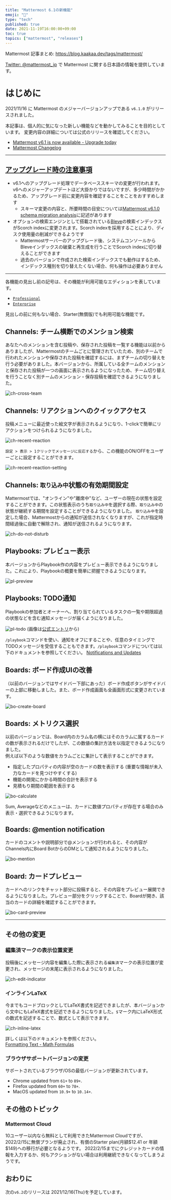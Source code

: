 ```yaml
---
title: "Mattermost 6.1の新機能"
emoji: "🎉"
type: "tech" 
published: true
date: 2021-11-19T16:00:00+09:00
toc: true
topics: ["mattermost", "releases"]
---
```


Mattermost 記事まとめ: https://blog.kaakaa.dev/tags/mattermost/

[Twitter: @mattermost_jp](https://twitter.com/mattermost_jp?lang=ja) で Mattermost に関する日本語の情報を提供しています。

# はじめに

2021/11/16 に Mattermost のメジャーバージョンアップである `v6.1.0` がリリースされました。  

本記事は、個人的に気になった新しい機能などを動かしてみることを目的としています。
変更内容の詳細については公式のリリースを確認してください。

- [Mattermost v6\.1 is now available \- Upgrade today](https://mattermost.com/blog/mattermost-v6-1-is-now-available/)
- [Mattermost Changelog](https://docs.mattermost.com/install/self-managed-changelog.html#release-v6-1-feature-release)

---

## [アップグレード時の注意事項](https://docs.mattermost.com/install/self-managed-changelog.html#important-upgrade-notes)


* v6.1へのアップグレード処理でデータベーススキーマの変更が行われます。v6へのメジャーアップデートほど大掛かりではないですが、多少時間がかかるため、アップグレード前に変更内容を確認することをことをおすすめします
  * スキーマ変更の内容と、所要時間の目安については[Mattermost v6\.1\.0 schema migration analysis](https://gist.github.com/streamer45/997b726a86b5d2a624ac2af435a66086)に記述があります
* オプションの検索エンジンとして搭載されている[Bleve](https://docs.mattermost.com/deploy/bleve-search.html)の検索インデックスがScorch indexに変更されます。Scorch indexを採用することにより、ディスク使用量の削減ができるようです
  * Mattermostサーバーのアップグレード後、システムコンソールからBleveインデックスの破棄と再生成を行うことでScorch indexに切り替えることができます
  * 過去のバージョンで作成された検索インデックスでも動作はするため、インデックス種別を切り替えたくない場合、何も操作は必要ありません

---

各機能の見出し前の記号は、その機能が利用可能なエディションを表しています。

- [`Professional`](https://mattermost.com/pricing/)
- [`Enterprise`](https://mattermost.com/pricing/)

見出しの前に何もない場合、Starter(無償版)でも利用可能な機能です。

## Channels: チーム横断でのメンション検索

あなたへのメンションを含む投稿や、保存された投稿を一覧する機能は以前からありましたが、Mattermostのチームごとに管理されていたため、別のチームで行われたメンションや保存された投稿を確認するには、まずチームの切り替えを行う必要がありました。本バージョンから、所属している全チームのメンションと保存された投稿が一つの画面に表示されるようになったため、チーム切り替えを行うことなく別チームのメンション・保存投稿を確認できるようになりました。

![ch-cross-team](https://blog.kaakaa.dev/images/posts/mattermost/releases-6.1/ch-cross-team.png)

## Channels: リアクションへのクイックアクセス

投稿メニューに最近使った絵文字が表示されるようになり、1-clickで簡単にリアクションをつけられるようになりました。

![ch-recent-reaction](https://blog.kaakaa.dev/images/posts/mattermost/releases-6.1/ch-recent-reaction.png)

`設定 > 表示 > 1クリックでメッセージに反応する`から、この機能のON/OFFをユーザーごとに設定することができます。

![ch-recent-reaction-setting](https://blog.kaakaa.dev/images/posts/mattermost/releases-6.1/ch-recent-reaction-setting.png)

## Channels: `取り込み中`状態の有効期間設定

Mattermostでは、"オンライン"や"離席中"など、ユーザーの現在の状態を設定することができます。この状態表示のうち`取り込み中`を選択する際、`取り込み中`の状態が継続する期間を設定することができるようになりました。
`取り込み中`を設定した場合、Mattermostからの通知が送信されなくなりますが、これが指定時間経過後に自動で解除され、通知が送信されるようになります。

![ch-do-not-disturb](https://blog.kaakaa.dev/images/posts/mattermost/releases-6.1/ch-do-not-disturb.png)

## Playbooks: プレビュー表示

本バージョンからPlaybook作の内容をプレビュー表示できるようになりました。これにより、Playbookの概要を簡単に把握できるようになります。

![pl-preview](https://blog.kaakaa.dev/images/posts/mattermost/releases-6.1/pl-preview.png)


## Playbooks: TODO通知

Playbookの参加者とオーナーへ、割り当てられているタスクの一覧や期限超過の状態などを含む通知メッセージが届くようになりました。

![pl-todo](https://blog.kaakaa.dev/images/posts/mattermost/releases-6.1/pl-todo.png)
(画像は[公式エントリ](https://mattermost.com/blog/mattermost-v6-1-is-now-available/)から)

`/playbook`コマンドを使い、通知をオフにすることや、任意のタイミングでTODOメッセージを受信することもできます。`/playbook`コマンドについては以下のドキュメントを参照してください。
[Notifications and Updates](https://docs.mattermost.com/playbooks/notifications-and-updates.html)

## Boards: ボード作成UIの改善

（以前のバージョンではサイドバー下部にあった）ボード作成ボタンがサイドバーの上部に移動しました。また、ボード作成画面も全画面形式に変更されています。

![bo-create-board](https://blog.kaakaa.dev/images/posts/mattermost/releases-6.1/bo-create-board.png)

## Boards: メトリクス選択

以前のバージョンでは、Board内のカラム名の横にはそのカラムに属するカードの数が表示されるだけでしたが、この数値の集計方法を以指定できるようになりました。  
例えば以下のような数値をカラムごとに集計して表示することができます。

* 指定したプロパティの内容が空のカードの数を表示する (重要な情報が未入力なカードを見つけやすくする)
* 機能の開発にかかる時間の合計を表示する
* 見積もり期間の範囲を表示する

![bo-calculate](https://blog.kaakaa.dev/images/posts/mattermost/releases-6.1/bo-calculate.png)

Sum, Averageなどのメニューは、カードに数値プロパティが存在する場合のみ表示・選択できるようになります。

## Boards: @mention notification

カードのコメントや説明部分で@メンションが行われると、その内容がChannels内にBoard BotからのDMとして通知されるようになりました。

![bo-mention](https://blog.kaakaa.dev/images/posts/mattermost/releases-6.1/bo-mention.png)

## Board: カードプレビュー

カードへのリンクをチャット部分に投稿すると、その内容をプレビュー展開できるようになりました。プレビュー部分をクリックすることで、Boardが開き、該当のカードの詳細を確認することができます。


![bo-card-preview](https://blog.kaakaa.dev/images/posts/mattermost/releases-6.1/bo-card-preview.png)

---

## その他の変更

### 編集済マークの表示位置変更

投稿後にメッセージ内容を編集した際に表示される`編集済`マークの表示位置が変更され、メッセージの末尾に表示されるようになりました。

![ch-edit-indicator](https://blog.kaakaa.dev/images/posts/mattermost/releases-6.1/ch-edit-indicator.png)

### インラインLaTeX

今までもコードブロックとしてLaTeX書式を記述できましたが、本バージョンから文中にもLaTeX書式を記述できるようになりました。`$`マーク内にLaTeX形式の数式を記述することで、数式として表示できます。

![ch-inline-latex](https://blog.kaakaa.dev/images/posts/mattermost/releases-6.1/ch-inline-latex.png)

詳しくは以下のドキュメントを参照ください。  
[Formatting Text - Math Formulas](https://docs.mattermost.com/messaging/formatting-text.html#math-formulas)

### ブラウザサポートバージョンの変更
サポートされているブラウザ/OSの最低バージョンが更新されています。

* Chrome updated from `61+` to `89+`.
* Firefox updated from `60+` to `78+`.
* MacOS updated from `10.9+` to `10.14+`.

## その他のトピック

### Mattermost Cloud
10ユーザー以内なら無料として利用できたMattermost Cloudですが、2022/2/15に無償プランが廃止され、有償のStarter plan(月額$12.41 or 年額 $149)への移行が必要となるようです。
2022/2/15までにクレジットカードの情報を入力するか、何もアクションがない場合は利用継続できなくなってしまうようです。

## おわりに

次の`v6.2`のリリースは 2021/12/16(Thu)を予定しています。
